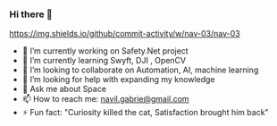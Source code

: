### Hi there 👋
https://img.shields.io/github/commit-activity/w/nav-03/nav-03

- 🔭 I’m currently working on Safety.Net project
- 🌱 I’m currently learning Swyft, DJI , OpenCV
- 👯 I’m looking to collaborate on Automation, AI, machine learning
- 🤔 I’m looking for help with expanding my knowledge
- 💬 Ask me about Space
- 📫 How to reach me: navil.gabrie@gmail.com
- ⚡ Fun fact: "Curiosity killed the cat, Satisfaction brought him back"
<!--
**Nav-03/Nav-03** is a ✨ _special_ ✨ repository because its `README.md` (this file) appears on your GitHub profile.

Here are some ideas to get you started:

- 🔭 I’m currently working on Safety.Net project
- 🌱 I’m currently learning Swyft, DJI , OpenCV
- 👯 I’m looking to collaborate on Automation, AI, machine learning
- 🤔 I’m looking for help with expanding my knowledge
- 💬 Ask me about Space
- 📫 How to reach me: navil.gabrie@gmail.com
- ⚡ Fun fact: "Curiosity killed the cat, Satisfaction brought him back"
-->
